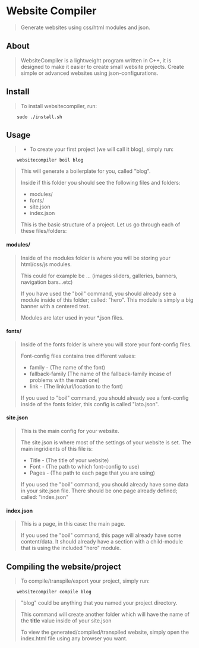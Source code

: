 # Website Compiler
> Generate websites using css/html modules and json.

## About
> WebsiteCompiler is a lightweight program written in C++, it is designed to
> make it easier to create small website projects.
> Create simple or advanced websites using json-configurations.

## Install
> To install websitecompiler, run:

        sudo ./install.sh

## Usage
> * To create your first project (we will call it blog), simply run:

        websitecompiler boil blog

> This will generate a boilerplate for you, called "blog".
>
> Inside if this folder you should see the following files and folders:
>
> * modules/
> * fonts/
> * site.json
> * index.json
>
> This is the basic structure of a project.
> Let us go through each of these files/folders:

#### modules/
> Inside of the modules folder is where you will be storing your html/css/js
> modules.
>
> This could for example be ... (images sliders, galleries, banners,
> navigation bars...etc)
>
> If you have used the "boil" command, you should already see a module inside
> of this folder; called: "hero".
> This module is simply a big banner with a centered text.
>
> Modules are later used in your *.json files.

#### fonts/
> Inside of the fonts folder is where you will store your font-config files.
>
> Font-config files contains tree different values:
>
> * family - (The name of the font)
> * fallback-family (The name of the fallback-family incase of problems with
> the main one)
> * link - (The link/url/location to the font)
>
> If you used to "boil" command, you should already see a font-config
> inside of the
> fonts folder, this config is called "lato.json".

#### site.json
> This is the main config for your website.
>
> The site.json is where most of the settings of your website is set.
> The main ingridients of this file is:
>
> * Title - (The title of your website)
> * Font - (The path to which font-config to use)
> * Pages - (The path to each page that you are using)
>
> If you used the "boil" command, you should already have some data in your
> site.json file.
> There should be one page already defined; called: "index.json"

#### index.json
> This is a page, in this case: the main page.
>
> If you used the "boil" command, this page will already have some content/data.
> It should already have a section with a child-module that is using the
> included "hero" module.

## Compiling the website/project
> To compile/transpile/export your project, simply run:

        websitecompiler compile blog

> "blog" could be anything that you named your project directory.
>
> This command will create another folder which will have the name of the
> <b>title</b> value inside of your site.json
>
> To view the generated/compiled/transpiled website, simply open the index.html
> file using any browser you want.
